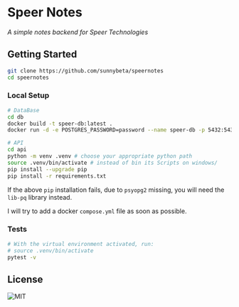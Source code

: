 # Speer Notes

*A simple notes backend for Speer Technologies*

## Getting Started

```bash
git clone https://github.com/sunnybeta/speernotes
cd speernotes
```

### Local Setup

```bash
# DataBase
cd db
docker build -t speer-db:latest . 
docker run -d -e POSTGRES_PASSWORD=password --name speer-db -p 5432:5432 speer-db
```

```bash
# API
cd api
python -m venv .venv # choose your appropriate python path
source .venv/bin/activate # instead of bin its Scripts on windows/
pip install --upgrade pip
pip install -r requirements.txt
```

If the above `pip` installation fails, due to `psyopg2` missing, you will need the `lib-pq` library instead.

I will try to add a docker `compose.yml` file as soon as possible.

### Tests

```bash
# With the virtual environment activated, run:
# source .venv/bin/activate
pytest -v
```

## License

![MIT](LICENSE)

